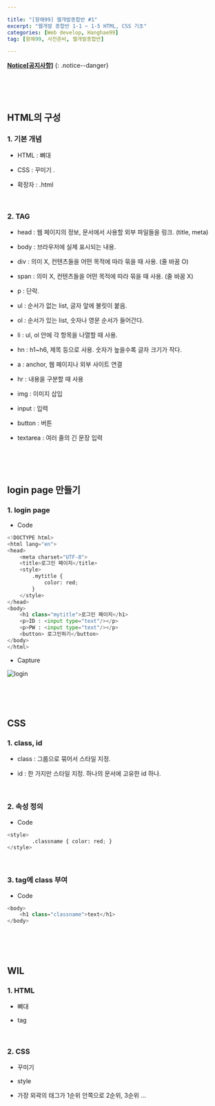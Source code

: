 ```yaml
--- 

title: "[항해99] 웹개발종합반 #1"
excerpt: "웹개발 종합반 1-1 ~ 1-5 HTML, CSS 기초"
categories: [Web develop, Hanghae99]
tag: [항해99, 사전준비, 웹개발종합반]

---
```


**[Notice[공지사항]](https://lilclown97.github.io/categories/#notice)**
{: .notice--danger}

<br><br><br>

## HTML의 구성

### 1. 기본 개념

- HTML : 뼈대

- CSS : 꾸미기  .

- 확장자 : .html

<br>

### 2. TAG

- head : 웹 페이지의 정보, 문서에서 사용할 외부 파일들을 링크. (title, meta)

- body : 브라우저에 실제 표시되는 내용.

- div : 의미 X, 컨텐츠들을 어떤 목적에 따라 묶을 때 사용. (줄 바꿈 O)

- span : 의미 X, 컨텐츠들을 어떤 목적에 따라 묶을 때 사용. (줄 바꿈 X)

- p : 단락.

- ul : 순서가 없는 list, 글자 앞에 불릿이 붙음.

- ol : 순서가 있는 list, 숫자나 영문 순서가 들어간다.

- li : ul, ol 안에 각 항목을 나열할 때 사용.

- hn : h1~h6, 제목 등으로 사용. 숫자가 높을수록 글자 크기가 작다.

- a : anchor, 웹 페이지나 외부 사이트 연결

- hr : 내용을 구분할 때 사용

- img : 이미지 삽입

- input : 입력

- button : 버튼

- textarea : 여러 줄의 긴 문장 입력

<br><br><br>

## login page 만들기

### 1. login page

- Code

```python
<!DOCTYPE html>
<html lang="en">
<head>
    <meta charset="UTF-8">
    <title>로그인 페이지</title>
    <style>
        .mytitle {
            color: red;
        }
    </style>
</head>
<body>
    <h1 class="mytitle">로그인 페이지</h1>
    <p>ID : <input type="text"/></p>
    <p>PW : <input type="text"/></p>
    <button> 로그인하기</button>
</body>
</html>
```

- Capture

![login](https://user-images.githubusercontent.com/98236458/152328289-a9de6944-fcac-454c-a0a4-13c64bbd45e2.PNG)

<br><br><br>

## CSS

### 1. class, id

- class : 그룹으로 묶어서 스타일 지정.

- id : 한 가지만 스타일 지정. 하나의 문서에 고유한 id 하나.


<br>

### 2. 속성 정의

- Code

```python
<style>
        .classname { color: red; }
</style>
```

<br>

### 3. tag에 class 부여

- Code

```python
<body>
    <h1 class="classname">text</h1>
</body>
```

<br><br><br>

## WIL

### 1. HTML

- 뼈대

- tag

<br>

### 2. CSS

- 꾸미기

- style

- 가장 외곽의 태그가 1순위 안쪽으로 2순위, 3순위 ...
